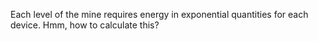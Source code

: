 Each level of the mine requires energy in exponential quantities for each device. Hmm, how to calculate this?